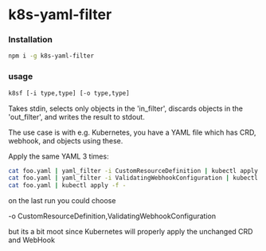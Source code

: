 # k8s-yaml-filter

### Installation

```sh
npm i -g k8s-yaml-filter
```

### usage

```sh
k8sf [-i type,type] [-o type,type]
```

Takes stdin, selects only objects in the 'in_filter', discards
objects in the 'out_filter', and writes the result to stdout.


The use case is with e.g. Kubernetes, you have a YAML file
which has CRD, webhook, and objects using these.

Apply the same YAML 3 times:
```sh
cat foo.yaml | yaml_filter -i CustomResourceDefinition | kubectl apply -f -
cat foo.yaml | yaml_filter -i ValidatingWebhookConfiguration | kubectl apply -f -
cat foo.yaml | kubectl apply -f -
```

on the last run you could choose

-o CustomResourceDefinition,ValidatingWebhookConfiguration

but its a bit moot since Kubernetes will properly apply the unchanged
CRD and WebHook